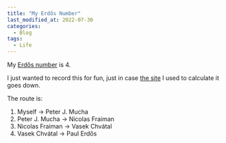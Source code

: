 ```yaml
---
title: "My Erdős Number"
last_modified_at: 2022-07-30
categories:
  - Blog
tags:
  - Life
---
```


My [Erdős number](https://en.wikipedia.org/wiki/Erd%C5%91s_number) is 4. 

I just wanted to record this for fun, just in case [the site](https://www.csauthors.net/distance/peter-j-mucha/paul-erdos) I used to calculate it goes down.

The route is:

1. Myself -> Peter J. Mucha
2. Peter J. Mucha -> Nicolas Fraiman
3. Nicolas Fraiman -> Vasek Chvátal
4. Vasek Chvátal -> Paul Erdős

